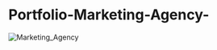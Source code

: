 # Portfolio-Marketing-Agency-

![Marketing_Agency](https://user-images.githubusercontent.com/73273488/200349069-ecfdce9d-d898-47a8-990c-3f19a71cae24.jpg)
